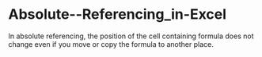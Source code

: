 # Absolute--Referencing_in-Excel
In absolute referencing, the position of the cell containing formula does not change even if you move or copy the formula to another place.
